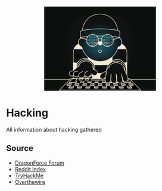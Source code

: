 <p align="center">
  <img src="hacking.gif" alt="animated" width="300"/>
</p>

# Hacking
All information about hacking gathered

## Source
- [DragonForce Forum](https://dragonforce.io/)
- [Reddit Index](https://www.reddit.com/r/hacking/wiki/index)
- [TryHackMe](https://tryhackme.com/)
- [Overthewire](https://overthewire.org/wargames/)
